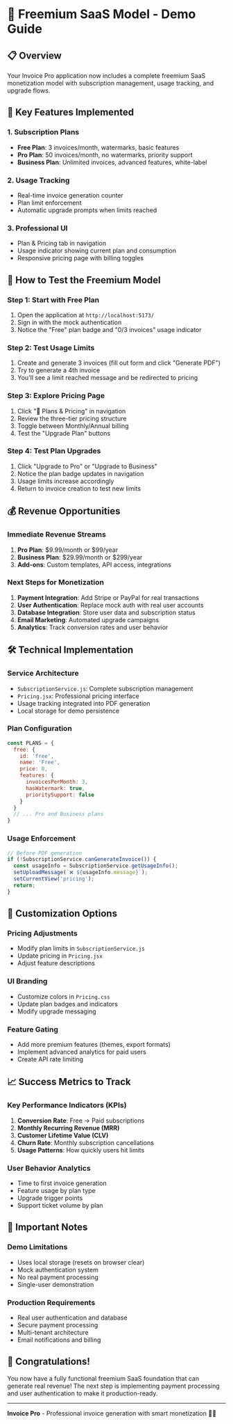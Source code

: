 # 🚀 Freemium SaaS Model - Demo Guide

## 📋 **Overview**
Your Invoice Pro application now includes a complete freemium SaaS monetization model with subscription management, usage tracking, and upgrade flows.

## 🎯 **Key Features Implemented**

### 1. **Subscription Plans**
- **Free Plan**: 3 invoices/month, watermarks, basic features
- **Pro Plan**: 50 invoices/month, no watermarks, priority support
- **Business Plan**: Unlimited invoices, advanced features, white-label

### 2. **Usage Tracking**
- Real-time invoice generation counter
- Plan limit enforcement
- Automatic upgrade prompts when limits reached

### 3. **Professional UI**
- Plan & Pricing tab in navigation
- Usage indicator showing current plan and consumption
- Responsive pricing page with billing toggles

## 🧪 **How to Test the Freemium Model**

### **Step 1: Start with Free Plan**
1. Open the application at `http://localhost:5173/`
2. Sign in with the mock authentication
3. Notice the "Free" plan badge and "0/3 invoices" usage indicator

### **Step 2: Test Usage Limits**
1. Create and generate 3 invoices (fill out form and click "Generate PDF")
2. Try to generate a 4th invoice
3. You'll see a limit reached message and be redirected to pricing

### **Step 3: Explore Pricing Page**
1. Click "💎 Plans & Pricing" in navigation
2. Review the three-tier pricing structure
3. Toggle between Monthly/Annual billing
4. Test the "Upgrade Plan" buttons

### **Step 4: Test Plan Upgrades**
1. Click "Upgrade to Pro" or "Upgrade to Business"
2. Notice the plan badge updates in navigation
3. Usage limits increase accordingly
4. Return to invoice creation to test new limits

## 💰 **Revenue Opportunities**

### **Immediate Revenue Streams**
1. **Pro Plan**: $9.99/month or $99/year
2. **Business Plan**: $29.99/month or $299/year
3. **Add-ons**: Custom templates, API access, integrations

### **Next Steps for Monetization**
1. **Payment Integration**: Add Stripe or PayPal for real transactions
2. **User Authentication**: Replace mock auth with real user accounts
3. **Database Integration**: Store user data and subscription status
4. **Email Marketing**: Automated upgrade campaigns
5. **Analytics**: Track conversion rates and user behavior

## 🛠 **Technical Implementation**

### **Service Architecture**
- `SubscriptionService.js`: Complete subscription management
- `Pricing.jsx`: Professional pricing interface
- Usage tracking integrated into PDF generation
- Local storage for demo persistence

### **Plan Configuration**
```javascript
const PLANS = {
  free: {
    id: 'free',
    name: 'Free',
    price: 0,
    features: {
      invoicesPerMonth: 3,
      hasWatermark: true,
      prioritySupport: false
    }
  }
  // ... Pro and Business plans
}
```

### **Usage Enforcement**
```javascript
// Before PDF generation
if (!SubscriptionService.canGenerateInvoice()) {
  const usageInfo = SubscriptionService.getUsageInfo();
  setUploadMessage(`❌ ${usageInfo.message}`);
  setCurrentView('pricing');
  return;
}
```

## 🎨 **Customization Options**

### **Pricing Adjustments**
- Modify plan limits in `SubscriptionService.js`
- Update pricing in `Pricing.jsx`
- Adjust feature descriptions

### **UI Branding**
- Customize colors in `Pricing.css`
- Update plan badges and indicators
- Modify upgrade messaging

### **Feature Gating**
- Add more premium features (themes, export formats)
- Implement advanced analytics for paid users
- Create API rate limiting

## 📈 **Success Metrics to Track**

### **Key Performance Indicators (KPIs)**
1. **Conversion Rate**: Free → Paid subscriptions
2. **Monthly Recurring Revenue (MRR)**
3. **Customer Lifetime Value (CLV)**
4. **Churn Rate**: Monthly subscription cancellations
5. **Usage Patterns**: How quickly users hit limits

### **User Behavior Analytics**
- Time to first invoice generation
- Feature usage by plan type
- Upgrade trigger points
- Support ticket volume by plan

## 🚨 **Important Notes**

### **Demo Limitations**
- Uses local storage (resets on browser clear)
- Mock authentication system
- No real payment processing
- Single-user demonstration

### **Production Requirements**
- Real user authentication and database
- Secure payment processing
- Multi-tenant architecture
- Email notifications and billing

## 🎉 **Congratulations!**

You now have a fully functional freemium SaaS foundation that can generate real revenue! The next step is implementing payment processing and user authentication to make it production-ready.

---
**Invoice Pro** - Professional invoice generation with smart monetization 💼✨
